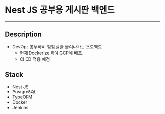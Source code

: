 # Nest JS 공부용 게시판 백엔드

---

## Description

- DevOps 공부하며 점점 살을 붙여나가는 프로젝트
  - 현재 Dockerize 하여 GCP에 배포.
  - CI CD 적용 예정

## Stack

- Nest JS
- PostgreSQL
- TypeORM
- Docker
- Jenkins
